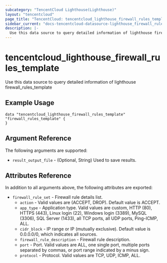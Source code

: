 ```yaml
---
subcategory: "TencentCloud Lighthouse(Lighthouse)"
layout: "tencentcloud"
page_title: "TencentCloud: tencentcloud_lighthouse_firewall_rules_template"
sidebar_current: "docs-tencentcloud-datasource-lighthouse_firewall_rules_template"
description: |-
  Use this data source to query detailed information of lighthouse firewall_rules_template
---
```


# tencentcloud_lighthouse_firewall_rules_template

Use this data source to query detailed information of lighthouse firewall_rules_template

## Example Usage

```hcl
data "tencentcloud_lighthouse_firewall_rules_template" "firewall_rules_template" {
}
```

## Argument Reference

The following arguments are supported:

* `result_output_file` - (Optional, String) Used to save results.

## Attributes Reference

In addition to all arguments above, the following attributes are exported:

* `firewall_rule_set` - Firewall rule details list.
  * `action` - Valid values are (ACCEPT, DROP). Default value is ACCEPT.
  * `app_type` - Application type. Valid values are custom, HTTP (80), HTTPS (443), Linux login (22), Windows login (3389), MySQL (3306), SQL Server (1433), all TCP ports, all UDP ports, Ping-ICMP, ALL.
  * `cidr_block` - IP range or IP (mutually exclusive). Default value is 0.0.0.0/0, which indicates all sources.
  * `firewall_rule_description` - Firewall rule description.
  * `port` - Port. Valid values are ALL, one single port, multiple ports separated by commas, or port range indicated by a minus sign.
  * `protocol` - Protocol. Valid values are TCP, UDP, ICMP, ALL.



